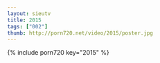 ```yaml
--- 
layout: sieutv
title: 2015
tags: ["002"]
thumb: http://porn720.net/video/2015/poster.jpg
---
```

{% include porn720 key="2015" %} 
